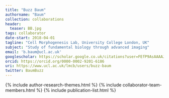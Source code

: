 ```yaml
---
title: "Buzz Baum"
authorname: "Baum"
collection: collaborations
header:
  teaser: BB.jpg
tags: collaborator
date-start: 2018-04-01
tagline: "Cell Morphogenesis Lab, University College London, UK"
subject: "Study of fundamental biology through advanced imaging"
email: 'b.baum@ucl.ac.uk'
googlescholar: https://scholar.google.co.uk/citations?user=FEfP9AsAAAAJ&hl=en
orcid: https://orcid.org/0000-0002-9201-6186
uri: https://www.ucl.ac.uk/lmcb/users/buzz-baum
twitter: BaumBuzz
---
```

<p align= "justify">

{% include author-research-themes.html %}
{% include collaborator-team-members.html %}
{% include publication-list.html %}
